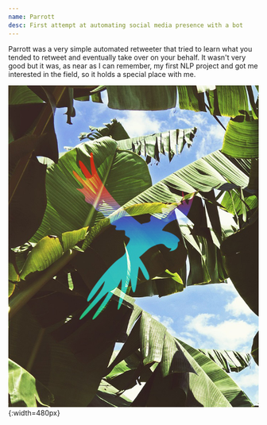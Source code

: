 ```yaml
---
name: Parrott
desc: First attempt at automating social media presence with a bot
---
```


Parrott was a very simple automated retweeter that tried to learn what you tended to retweet and eventually take over on your behalf. It wasn't very good but it was, as near as I can remember, my first NLP project and got me interested in the field, so it holds a special place with me.

![](/assets/projects/parrott.jpg){:width=480px}
